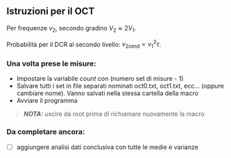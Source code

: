 ## Istruzioni per il OCT
Per frequenze $\nu_2$, secondo gradino $V_2\approx2V_1$.

Probabilità per il DCR al secondo livello: $\nu_{2rand}=\nu_1^2 \tau$.

### Una volta prese le misure:
- Impostare la variabile *count* con (numero set di misure - 1)
- Salvare tutti i set in file separati nominati oct0.txt, oct1.txt, ecc... (oppure cambiare nome). Vanno salvati nella stessa cartella della macro
- Avviare il programma
> **_NOTA:_** uscire da root prima di richiamare nuovamente la macro

### Da completare ancora:
- [ ] aggiungere analisi dati conclusiva con tutte le medie e varianze
